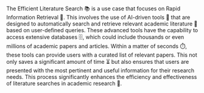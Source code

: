 The Efficient Literature Search 📚 is a use case that focuses on Rapid Information Retrieval 🚀. This involves the use of AI-driven tools 🤖 that are designed to automatically search and retrieve relevant academic literature 📖 based on user-defined queries. These advanced tools have the capability to access extensive databases 🗄️, which could include thousands or even millions of academic papers and articles. Within a matter of seconds ⏱️, these tools can provide users with a curated list of relevant papers. This not only saves a significant amount of time ⏳ but also ensures that users are presented with the most pertinent and useful information for their research needs. This process significantly enhances the efficiency and effectiveness of literature searches in academic research 🔬.




